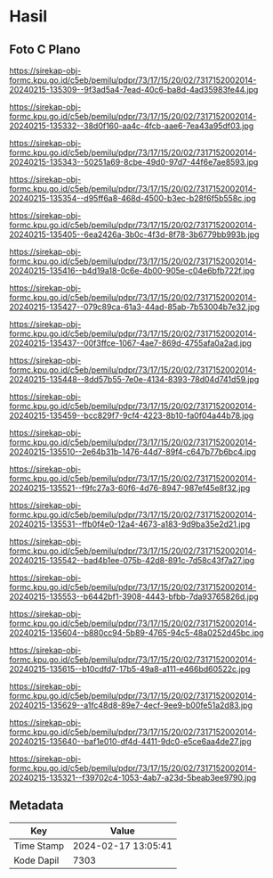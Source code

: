 # Hasil

## Foto C Plano

https://sirekap-obj-formc.kpu.go.id/c5eb/pemilu/pdpr/73/17/15/20/02/7317152002014-20240215-135309--9f3ad5a4-7ead-40c6-ba8d-4ad35983fe44.jpg

https://sirekap-obj-formc.kpu.go.id/c5eb/pemilu/pdpr/73/17/15/20/02/7317152002014-20240215-135332--38d0f160-aa4c-4fcb-aae6-7ea43a95df03.jpg

https://sirekap-obj-formc.kpu.go.id/c5eb/pemilu/pdpr/73/17/15/20/02/7317152002014-20240215-135343--50251a69-8cbe-49d0-97d7-44f6e7ae8593.jpg

https://sirekap-obj-formc.kpu.go.id/c5eb/pemilu/pdpr/73/17/15/20/02/7317152002014-20240215-135354--d95ff6a8-468d-4500-b3ec-b28f6f5b558c.jpg

https://sirekap-obj-formc.kpu.go.id/c5eb/pemilu/pdpr/73/17/15/20/02/7317152002014-20240215-135405--6ea2426a-3b0c-4f3d-8f78-3b6779bb993b.jpg

https://sirekap-obj-formc.kpu.go.id/c5eb/pemilu/pdpr/73/17/15/20/02/7317152002014-20240215-135416--b4d19a18-0c6e-4b00-905e-c04e6bfb722f.jpg

https://sirekap-obj-formc.kpu.go.id/c5eb/pemilu/pdpr/73/17/15/20/02/7317152002014-20240215-135427--079c89ca-61a3-44ad-85ab-7b53004b7e32.jpg

https://sirekap-obj-formc.kpu.go.id/c5eb/pemilu/pdpr/73/17/15/20/02/7317152002014-20240215-135437--00f3ffce-1067-4ae7-869d-4755afa0a2ad.jpg

https://sirekap-obj-formc.kpu.go.id/c5eb/pemilu/pdpr/73/17/15/20/02/7317152002014-20240215-135448--8dd57b55-7e0e-4134-8393-78d04d741d59.jpg

https://sirekap-obj-formc.kpu.go.id/c5eb/pemilu/pdpr/73/17/15/20/02/7317152002014-20240215-135459--bcc829f7-9cf4-4223-8b10-fa0f04a44b78.jpg

https://sirekap-obj-formc.kpu.go.id/c5eb/pemilu/pdpr/73/17/15/20/02/7317152002014-20240215-135510--2e64b31b-1476-44d7-89f4-c647b77b6bc4.jpg

https://sirekap-obj-formc.kpu.go.id/c5eb/pemilu/pdpr/73/17/15/20/02/7317152002014-20240215-135521--f9fc27a3-60f6-4d76-8947-987ef45e8f32.jpg

https://sirekap-obj-formc.kpu.go.id/c5eb/pemilu/pdpr/73/17/15/20/02/7317152002014-20240215-135531--ffb0f4e0-12a4-4673-a183-9d9ba35e2d21.jpg

https://sirekap-obj-formc.kpu.go.id/c5eb/pemilu/pdpr/73/17/15/20/02/7317152002014-20240215-135542--bad4b1ee-075b-42d8-891c-7d58c43f7a27.jpg

https://sirekap-obj-formc.kpu.go.id/c5eb/pemilu/pdpr/73/17/15/20/02/7317152002014-20240215-135553--b6442bf1-3908-4443-bfbb-7da93765826d.jpg

https://sirekap-obj-formc.kpu.go.id/c5eb/pemilu/pdpr/73/17/15/20/02/7317152002014-20240215-135604--b880cc94-5b89-4765-94c5-48a0252d45bc.jpg

https://sirekap-obj-formc.kpu.go.id/c5eb/pemilu/pdpr/73/17/15/20/02/7317152002014-20240215-135615--b10cdfd7-17b5-49a8-a111-e466bd60522c.jpg

https://sirekap-obj-formc.kpu.go.id/c5eb/pemilu/pdpr/73/17/15/20/02/7317152002014-20240215-135629--a1fc48d8-89e7-4ecf-9ee9-b00fe51a2d83.jpg

https://sirekap-obj-formc.kpu.go.id/c5eb/pemilu/pdpr/73/17/15/20/02/7317152002014-20240215-135640--baf1e010-df4d-4411-9dc0-e5ce6aa4de27.jpg

https://sirekap-obj-formc.kpu.go.id/c5eb/pemilu/pdpr/73/17/15/20/02/7317152002014-20240215-135321--f39702c4-1053-4ab7-a23d-5beab3ee9790.jpg


## Metadata

| Key        | Value               |
| ---------- | ------------------- |
| Time Stamp | 2024-02-17 13:05:41 |
| Kode Dapil | 7303                |




